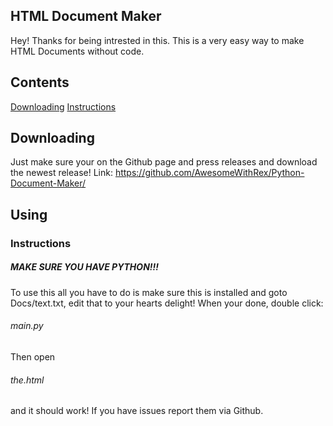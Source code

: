 ## HTML Document Maker
Hey! Thanks for being intrested in this.
This is a very easy way to make HTML Documents without code.
## Contents
[Downloading](#downloading)
[Instructions](#using)
## Downloading
Just make sure your on the Github page and press releases and download the newest release!
Link: https://github.com/AwesomeWithRex/Python-Document-Maker/
## Using
### Instructions
##### MAKE SURE YOU HAVE PYTHON!!!
To use this all you have to do is make sure this is installed and goto Docs/text.txt,
edit that to your hearts delight! When your done, double click: 
###### main.py
Then open 
###### the.html 
and it should work!
If you have issues report them via Github.
